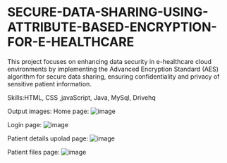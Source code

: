 # SECURE-DATA-SHARING-USING-ATTRIBUTE-BASED-ENCRYPTION-FOR-E-HEALTHCARE

This project focuses on enhancing data security in e-healthcare cloud environments by implementing the Advanced Encryption Standard (AES) algorithm for secure data sharing, ensuring confidentiality and privacy of sensitive patient information.

Skills:HTML, CSS ,javaScript, Java, MySql, Drivehq

Output images:
Home page:
![image](https://github.com/PMManikandan/SECURE-DATA-SHARING-USING-ATTRIBUTE-BASED-ENCRYPTION-FOR-E-HEALTHCARE/assets/101463689/d224765e-c06d-4d28-bc31-8ff3c4b1084f)

Login page:
![image](https://github.com/PMManikandan/SECURE-DATA-SHARING-USING-ATTRIBUTE-BASED-ENCRYPTION-FOR-E-HEALTHCARE/assets/101463689/487a8e12-0bd6-4b12-b718-b394c0665b86)

Patient details upolad page:
![image](https://github.com/PMManikandan/SECURE-DATA-SHARING-USING-ATTRIBUTE-BASED-ENCRYPTION-FOR-E-HEALTHCARE/assets/101463689/1212fbc2-bb77-405f-bf71-26722536fc07)

Patient files page:
![image](https://github.com/PMManikandan/SECURE-DATA-SHARING-USING-ATTRIBUTE-BASED-ENCRYPTION-FOR-E-HEALTHCARE/assets/101463689/41216bf9-03de-4fc1-a477-f3d55284246d)


